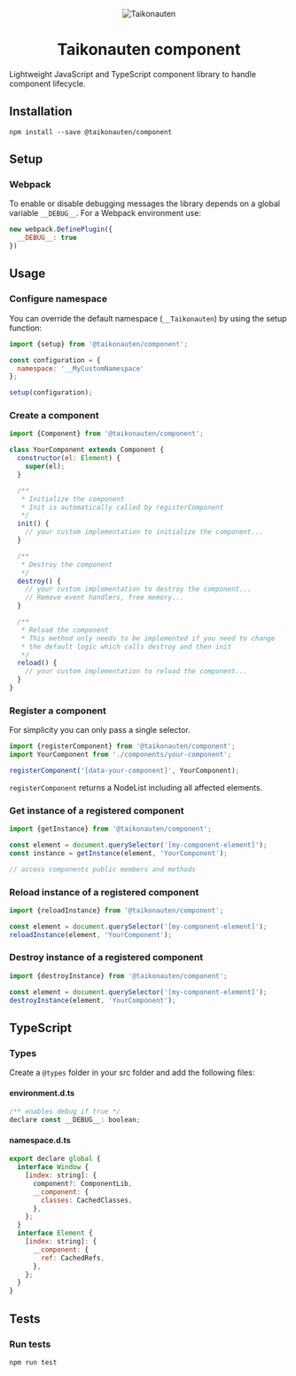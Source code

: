 
<p align="center">
  <img src="https://i.imgur.com/dV1aZjJ.png" title="Taikonauten">
</p>

<h1 align="center">Taikonauten component</h1>

Lightweight JavaScript and TypeScript component library to handle component lifecycle.

## Installation

```shell
npm install --save @taikonauten/component
```

## Setup

### Webpack

To enable or disable debugging messages the library depends on a global variable `__DEBUG__`.
For a Webpack environment use:

```js
new webpack.DefinePlugin({
  __DEBUG__: true
})
```

## Usage

### Configure namespace

You can override the default namespace (`__Taikonauten`) by using the setup function:

```js
import {setup} from '@taikonauten/component';

const configuration = {
  namespace: '__MyCustomNamespace'
};

setup(configuration);
```

### Create a component

```js
import {Component} from '@taikonauten/component';

class YourComponent extends Component {
  constructor(el: Element) {
    super(el);
  }

  /**
   * Initialize the component
   * Init is automatically called by registerComponent
   */
  init() {
    // your custom implementation to initialize the component...
  }

  /**
   * Destroy the component
   */
  destroy() {
    // your custom implementation to destroy the component...
    // Remove event handlers, free memory...
  }

  /**
   * Reload the component
   * This method only needs to be implemented if you need to change
   * the default logic which calls destroy and then init
   */
  reload() {
    // your custom implementation to reload the component...
  }
}
```

### Register a component

For simplicity you can only pass a single selector.

```js
import {registerComponent} from '@taikonauten/component';
import YourComponent from './components/your-component';

registerComponent('[data-your-component]', YourComponent);
```

`registerComponent` returns a NodeList including all affected elements.

### Get instance of a registered component

```js
import {getInstance} from '@taikonauten/component';

const element = document.querySelector('[my-component-element]');
const instance = getInstance(element, 'YourComponent');

// access components public members and methods
```

### Reload instance of a registered component

```js
import {reloadInstance} from '@taikonauten/component';

const element = document.querySelector('[my-component-element]');
reloadInstance(element, 'YourComponent');
```

### Destroy instance of a registered component

```js
import {destroyInstance} from '@taikonauten/component';

const element = document.querySelector('[my-component-element]');
destroyInstance(element, 'YourComponent');
```

## TypeScript

### Types

Create a `@types` folder in your src folder and add the following files:

#### environment.d.ts

```js
/** enables debug if true */
declare const __DEBUG__: boolean;
```

#### namespace.d.ts

```js
export declare global {
  interface Window {
    [index: string]: {
      component?: ComponentLib,
      __component: {
        classes: CachedClasses,
      },
    };
  }
  interface Element {
    [index: string]: {
      __component: {
        ref: CachedRefs,
      },
    };
  }
}
```

## Tests

### Run tests

```shell
npm run test
```
